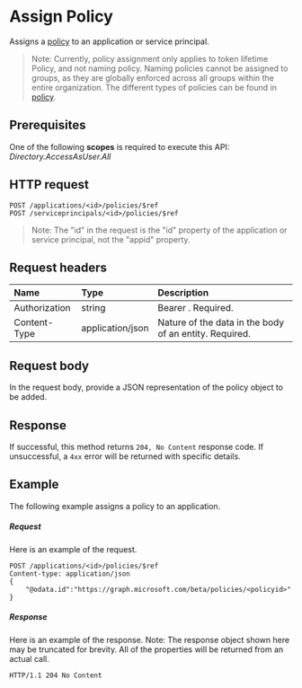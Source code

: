 # Assign Policy

Assigns a [policy](../resources/policy.md) to an application or service principal.

>Note: Currently, policy assignment only applies to token lifetime Policy, and not naming policy. Naming policies cannot be assigned to groups, as they are globally enforced across all groups within the entire organization. The different types of policies can be found in [policy](../resources/policy.md).

## Prerequisites
One of the following **scopes** is required to execute this API:
*Directory.AccessAsUser.All*

## HTTP request

```http
POST /applications/<id>/policies/$ref
POST /serviceprincipals/<id>/policies/$ref
```

> Note: The "id" in the request is the "id" property of the application or service principal, not the "appid" property.

## Request headers
| Name       | Type | Description|
|:---------------|:--------|:----------|
| Authorization  | string  | Bearer <token>. Required. |
| Content-Type | application/json  | Nature of the data in the body of an entity. Required. |

## Request body
In the request body, provide a JSON representation of the policy object to be added.

## Response
If successful, this method returns `204, No Content` response code. If unsuccessful, a `4xx` error will be returned with specific details.

## Example
The following example assigns a policy to an application.

##### Request
Here is an example of the request.

```http
POST /applications/<id>/policies/$ref
Content-type: application/json
{
    "@odata.id":"https://graph.microsoft.com/beta/policies/<policyid>"
}
```

##### Response
Here is an example of the response. Note: The response object shown here may be truncated for brevity. All of the properties will be returned from an actual call.

```http
HTTP/1.1 204 No Content
```
